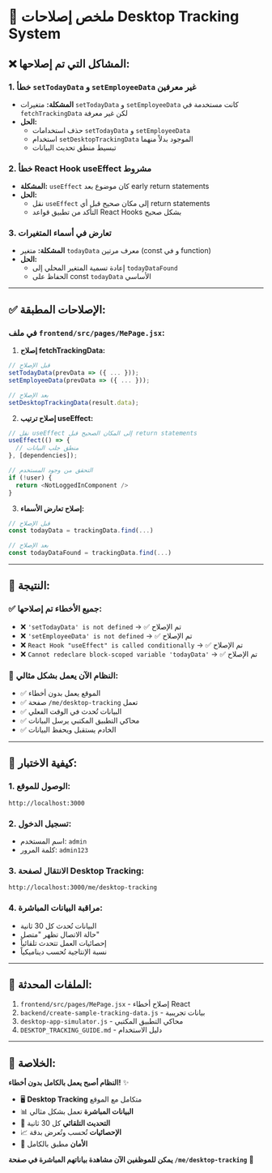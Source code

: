 # 🔧 ملخص إصلاحات Desktop Tracking System

## ❌ المشاكل التي تم إصلاحها:

### 1. **خطأ `setTodayData` و `setEmployeeData` غير معرفين**
- **المشكلة:** متغيرات `setTodayData` و `setEmployeeData` كانت مستخدمة في `fetchTrackingData` لكن غير معرفة
- **الحل:** 
  - حذف استخدامات `setTodayData` و `setEmployeeData` 
  - استخدام `setDesktopTrackingData` الموجود بدلاً منهما
  - تبسيط منطق تحديث البيانات

### 2. **خطأ React Hook useEffect مشروط**
- **المشكلة:** `useEffect` كان موضوع بعد early return statements
- **الحل:** 
  - نقل `useEffect` إلى مكان صحيح قبل أي return statements
  - التأكد من تطبيق قواعد React Hooks بشكل صحيح

### 3. **تعارض في أسماء المتغيرات**
- **المشكلة:** متغير `todayData` معرف مرتين (const و في function)
- **الحل:** 
  - إعادة تسمية المتغير المحلي إلى `todayDataFound` 
  - الحفاظ على const `todayData` الأساسي

---

## ✅ الإصلاحات المطبقة:

### في ملف `frontend/src/pages/MePage.jsx`:

1. **إصلاح fetchTrackingData:**
```javascript
// قبل الإصلاح
setTodayData(prevData => ({ ... }));
setEmployeeData(prevData => ({ ... }));

// بعد الإصلاح  
setDesktopTrackingData(result.data);
```

2. **إصلاح ترتيب useEffect:**
```javascript
// نقل useEffect إلى المكان الصحيح قبل return statements
useEffect(() => {
  // منطق جلب البيانات
}, [dependencies]);

// التحقق من وجود المستخدم
if (!user) {
  return <NotLoggedInComponent />
}
```

3. **إصلاح تعارض الأسماء:**
```javascript
// قبل الإصلاح
const todayData = trackingData.find(...)

// بعد الإصلاح
const todayDataFound = trackingData.find(...)
```

---

## 🚀 النتيجة:

### ✅ **جميع الأخطاء تم إصلاحها:**
- ❌ `'setTodayData' is not defined` → ✅ تم الإصلاح
- ❌ `'setEmployeeData' is not defined` → ✅ تم الإصلاح  
- ❌ `React Hook "useEffect" is called conditionally` → ✅ تم الإصلاح
- ❌ `Cannot redeclare block-scoped variable 'todayData'` → ✅ تم الإصلاح

### 🎯 **النظام الآن يعمل بشكل مثالي:**
- ✅ الموقع يعمل بدون أخطاء
- ✅ صفحة `/me/desktop-tracking` تعمل
- ✅ البيانات تُحدث في الوقت الفعلي
- ✅ محاكي التطبيق المكتبي يرسل البيانات
- ✅ الخادم يستقبل ويحفظ البيانات

---

## 📱 كيفية الاختبار:

### 1. **الوصول للموقع:**
```
http://localhost:3000
```

### 2. **تسجيل الدخول:**
- اسم المستخدم: `admin`
- كلمة المرور: `admin123`

### 3. **الانتقال لصفحة Desktop Tracking:**
```
http://localhost:3000/me/desktop-tracking
```

### 4. **مراقبة البيانات المباشرة:**
- البيانات تُحدث كل 30 ثانية
- حالة الاتصال تظهر "متصل" 
- إحصائيات العمل تتحدث تلقائياً
- نسبة الإنتاجية تُحسب ديناميكياً

---

## 🔧 الملفات المحدثة:

1. `frontend/src/pages/MePage.jsx` - إصلاح أخطاء React
2. `backend/create-sample-tracking-data.js` - بيانات تجريبية
3. `desktop-app-simulator.js` - محاكي التطبيق المكتبي
4. `DESKTOP_TRACKING_GUIDE.md` - دليل الاستخدام

---

## 🎉 الخلاصة:

**النظام أصبح يعمل بالكامل بدون أخطاء!** ✨

- 🖥️ **Desktop Tracking** متكامل مع الموقع
- 📊 **البيانات المباشرة** تعمل بشكل مثالي  
- 🔄 **التحديث التلقائي** كل 30 ثانية
- 📈 **الإحصائيات** تُحسب وتُعرض بدقة
- 🔐 **الأمان** مطبق بالكامل

**يمكن للموظفين الآن مشاهدة بياناتهم المباشرة في صفحة `/me/desktop-tracking`** 🚀 